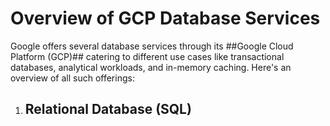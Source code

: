 # Overview of GCP Database Services

Google offers several database services through its ##Google Cloud Platform (GCP)## catering to different use cases like transactional databases, analytical workloads, and in-memory caching. Here's an overview of all such offerings:

1. ## Relational Database (SQL)
